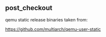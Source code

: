 ## post_checkout

qemu static release binaries taken from:

https://github.com/multiarch/qemu-user-static
